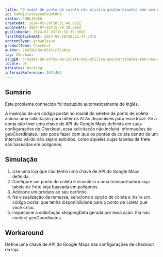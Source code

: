 ```yaml
---
title: "O modal de ponto de coleta não utiliza geoCoordinates sem uma chave do Google Maps"
id: 5aPNjLlsVVeyGe0Vywt0H9
status: PUBLISHED
createdAt: 2024-05-29T20:31:46.863Z
updatedAt: 2024-07-03T15:56:30.595Z
publishedAt: 2024-07-03T15:56:30.595Z
firstPublishedAt: 2024-05-29T20:31:47.737Z
contentType: knownIssue
productTeam: Checkout
author: 2mXZkbi0oi061KicTExNjo
tag: Checkout
slugEN: o-modal-de-ponto-de-coleta-nao-utiliza-geocoordinates-sem-uma-chave-do-google-maps
locale: pt
kiStatus: Backlog
internalReference: 1041462
---
```


## Sumário

<div class="alert alert-info">
  <p>Este problema conhecido foi traduzido automaticamente do inglês.</p>
</div>


A inserção de um código postal no modal do seletor de ponto de coleta aciona uma solicitação para obter os SLAs disponíveis para esse local. Se a conta não tiver uma chave de API do Google Maps definida em suas configurações de Checkout, essa solicitação não incluirá informações de geoCoordinates. Isso pode fazer com que os pontos de coleta dentro de um intervalo válido não sejam exibidos, como aqueles cujas tabelas de frete são baseadas em polígonos.

## Simulação



1. Use uma loja que não tenha uma chave de API do Google Maps definida.
2. Configure um ponto de coleta e vincule-o a uma transportadora cuja tabela de frete seja baseada em polígonos.
3. Adicione um produto ao seu carrinho.
4. Na visualização da remessa, selecione a opção de coleta e insira um código postal que tenha disponibilidade para o ponto de coleta que você criou.
5. Inspecione a solicitação shippingData gerada por essa ação. Ela não conterá geoCoordinates.

## Workaround


Defina uma chave de API do Google Maps nas configurações de checkout da loja.






